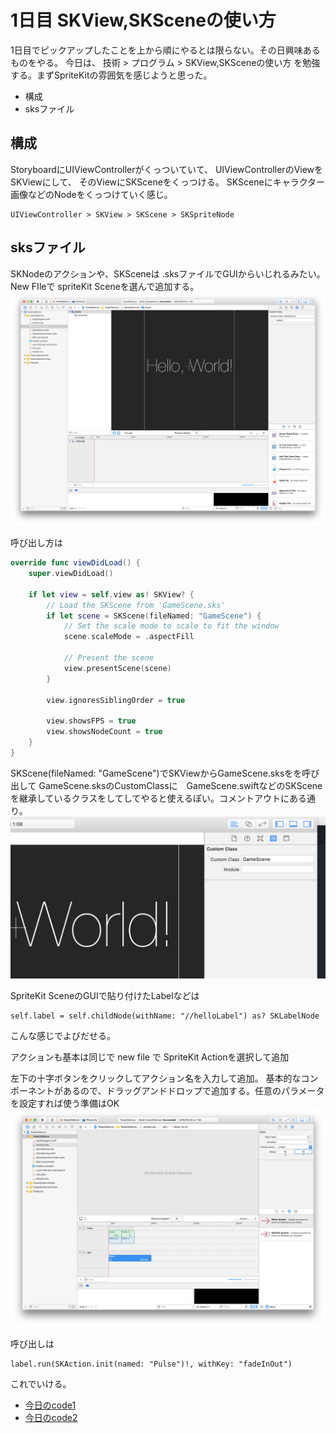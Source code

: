 # 1日目 SKView,SKSceneの使い方
1日目でピックアップしたことを上から順にやるとは限らない。その日興味あるものをやる。
今日は、
技術 > プログラム > SKView,SKSceneの使い方
を勉強する。まずSpriteKitの雰囲気を感じようと思った。
 - 構成
 - sksファイル

## 構成
StoryboardにUIViewControllerがくっついていて、
UIViewControllerのViewをSKViewにして、
そのViewにSKSceneをくっつける。
SKSceneにキャラクター画像などのNodeをくっつけていく感じ。
```
UIViewController > SKView > SKScene > SKSpriteNode
```

## sksファイル
SKNodeのアクションや、SKSceneは .sksファイルでGUIからいじれるみたい。
New FIleで spriteKit Sceneを選んで追加する。
![GameScene.sks画面](readmeResouces/st00_00.png)

呼び出し方は
```Swift:GameViewController.swift
override func viewDidLoad() {
    super.viewDidLoad()

    if let view = self.view as! SKView? {
        // Load the SKScene from 'GameScene.sks'
        if let scene = SKScene(fileNamed: "GameScene") {
            // Set the scale mode to scale to fit the window
            scene.scaleMode = .aspectFill

            // Present the scene
            view.presentScene(scene)
        }

        view.ignoresSiblingOrder = true

        view.showsFPS = true
        view.showsNodeCount = true
    }
}
```
SKScene(fileNamed: "GameScene")でSKViewからGameScene.sksをを呼び出して
GameScene.sksのCustomClassに　GameScene.swiftなどのSKSceneを継承しているクラスをしてしてやると使えるぽい。コメントアウトにある通り。   
![GameScene.sksの使い方](readmeResouces/st00_01.png)


SpriteKit SceneのGUIで貼り付けたLabelなどは
```
self.label = self.childNode(withName: "//helloLabel") as? SKLabelNode
```
こんな感じでよびだせる。

アクションも基本は同じで
new file で SpriteKit Actionを選択して追加

左下の十字ボタンをクリックしてアクション名を入力して追加。
基本的なコンポーネントがあるので、ドラッグアンドドロップで追加する。任意のパラメータを設定すれば使う準備はOK
![SpriteKit Action](readmeResouces/st00_02.png)

呼び出しは
```
label.run(SKAction.init(named: "Pulse")!, withKey: "fadeInOut")
```
これでいける。

 - [今日のcode1](st00_00/)
 - [今日のcode2](st00_01/)
